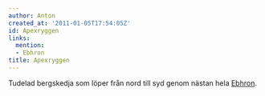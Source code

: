 ```yaml
---
author: Anton
created_at: '2011-01-05T17:54:05Z'
id: Apexryggen
links:
  mention:
  - Ebhron
title: Apexryggen
---
```


Tudelad bergskedja som löper från nord till syd genom nästan hela [Ebhron].

  [Ebhron]: Ebhron
